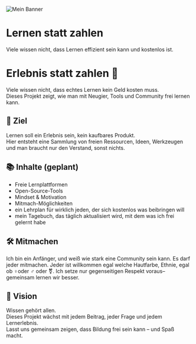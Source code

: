 ![Mein Banner](Copilot_image_175587452366.jpg)
# Lernen statt zahlen
Viele wissen nicht, dass Lernen effizient sein kann und kostenlos ist.

# Erlebnis statt zahlen 🎉
Viele wissen nicht, dass echtes Lernen kein Geld kosten muss.  
Dieses Projekt zeigt, wie man mit Neugier, Tools und Community frei lernen kann.

## 🚀 Ziel
Lernen soll ein Erlebnis sein, kein kaufbares Produkt.  
Hier entsteht eine Sammlung von freien Ressourcen, Ideen, Werkzeugen und man braucht nur den Verstand, sonst nichts.

## 📚 Inhalte (geplant)
- Freie Lernplattformen
- Open-Source-Tools
- Mindset & Motivation
- Mitmach-Möglichkeiten
- ein Lehrplan für wirklich jeden, der sich kostenlos was beibringen will
- mein Tagebuch, das täglich aktualisiert wird, mit dem was ich frei gelernt habe 

## 🛠️ Mitmachen
Ich bin ein Anfänger, und weiß wie stark eine Community sein kann. Es darf jeder mitmachen. Jeder ist willkommen egal welche Hautfarbe, Ethnie, egal ob ♀️oder ♂️ oder ⚧️. Ich setze nur gegenseitigen Respekt voraus– gemeinsam lernen wir besser.

## 🌱 Vision
Wissen gehört allen.  
Dieses Projekt wächst mit jedem Beitrag, jeder Frage und jedem Lernerlebnis.  
Lasst uns gemeinsam zeigen, dass Bildung frei sein kann – und Spaß macht.